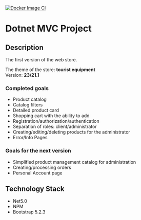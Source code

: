 [![Docker Image CI](https://github.com/timatet/dotnet-mvc/actions/workflows/docker-image.yml/badge.svg)](https://github.com/timatet/dotnet-mvc/actions/workflows/docker-image.yml)

# Dotnet MVC Project

## Description
The first version of the web store.

The theme of the store: **tourist equipment** \
Version: **23/21.1**

### Completed goals
- Product catalog
- Catalog filters
- Detailed product card
- Shopping cart with the ability to add
- Registration/authorization/authentication
- Separation of roles: client/administrator
- Creating/editing/deleting products for the administrator
- Error/Info Pages

### Goals for the next version

- Simplified product management catalog for administration
- Creating/processing orders
- Personal Account page

## Technology Stack
- Net5.0
- NPM
- Bootstrap 5.2.3
